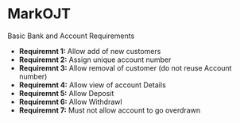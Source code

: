 #  MarkOJT
Basic Bank and Account Requirements

- **Requiremnt 1:** Allow add of new customers 
- **Requiremnt 2:** Assign unique account number
- **Requiremnt 3:** Allow removal of customer (do not reuse Account number)
- **Requiremnt 4:** Allow view of account Details
- **Requiremnt 5:** Allow Deposit
- **Requiremnt 6:** Allow Withdrawl
- **Requiremnt 7:** Must not allow account to go overdrawn
